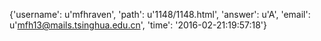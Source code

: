 {'username': u'mfhraven', 'path': u'1148/1148.html', 'answer': u'A', 'email': u'mfh13@mails.tsinghua.edu.cn', 'time': '2016-02-21:19:57:18'}